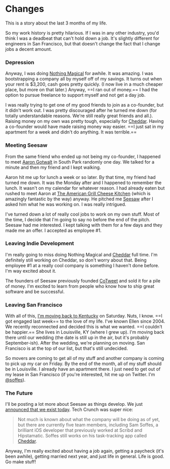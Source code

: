 # Changes

This is a story about the last 3 months of my life.

So my work history is pretty hilarious. If I was in any other industry, you'd think I was a deadbeat that can't hold down a job. It's slightly different for engineers in San Francisco, but  that doesn't change the fact that I change jobs a decent amount.

### Depression

Anyway, I was doing [Nothing Magical](http://nothingmagical.com) for awhile. It was amazing. I was bootstrapping a company all by myself off of my savings. It turns out when your rent is $3,200, cash goes pretty quickly. (I now live in a much cheaper place, but more on that later.) Anyway, ==I ran out of money.== I had the option to pursue freelance to support myself and not get a day job.

I was really trying to get one of my good friends to join as a co-founder, but it didn't work out. I was pretty discouraged after he turned me down (for totally understandable reasons. We're still really great friends and all.). Raising money on my own was pretty tough, especially for [Cheddar](http://cheddarapp.com). Having a co-founder would have made raising money way easier. ==I just sat in my apartment for a week and didn't do anything. It was terrible.==

### Meeting Seesaw

From the same friend who ended up not being my co-founder, I happened to meet [Aaron Gotwalt](http://twitter.com/gotwalt) in South Park randomly one day. We talked for a minute and then my friend and I kept walking.

Aaron hit me up for lunch a week or so later. By that time, my friend had turned me down. It was the Monday after and I happened to remember the lunch. It wasn't on my calendar for whatever reason. I had already eaten but rushed to meet Aaron at [The American Grill Cheese Kitchen](http://theamericansf.com) (which is amazingly fantastic by the way) anyway. He pitched me [Seesaw](http://seesaw.co) after I asked him what he was working on. I was really intrigued.

I've turned down a lot of really cool jobs to work on my own stuff. Most of the time, I decide that I'm going to say no before the end of the pitch. Seesaw had me interested. I kept talking with them for a few days and they made me an offer. I accepted as employee #1.

### Leaving Indie Development

I'm really going to miss doing Nothing Magical and [Cheddar](http://cheddarapp.com) full time. I'm definitely still working on Cheddar, so don't worry about that. Being employee #1 at a really cool company is something I haven't done before. I'm way excited about it.

The founders of Seesaw previously founded [CoTweet](http://cotweet.com) and sold it for a pile of money. I'm excited to learn from people who know how to ship great software and be successful.

### Leaving San Francisco

With all of this, [I'm moving back to Kentucky](http://goo.gl/maps/DUfL0) on Saturday. Nuts, I know. ==I got engaged last week== to the love of my life. I've known Ellen since 2004. We recently reconnected and decided this is what we wanted. ==I couldn't be happier.== She lives in Louisville, KY (where I grew up). I'm moving back there until our wedding (the date is still up in the air, but it's probably September-ish). After the wedding, we're planning on moving. San Francisco is at the top of our list, but that's still undecided.

So movers are coming to get all of my stuff and another company is coming to pick up my car on Friday. By the end of the month, all of my stuff should be in Louisville. I already have an apartment there. I just need to get out of my lease in San Francisco (if you're interested, hit me up on Twitter. I'm [@soffes](http://twitter.com/soffes)).

### The Future

I'll be posting a lot more about Seesaw as things develop. We just [announced that we exist today](http://techcrunch.com/2012/11/12/cotweet-founders-reunite-raise-angel-round-for-their-new-company-seesaw/). Tech Crunch was super nice:

> Not much is known about what the company will be doing as of yet, but there are currently five team members, including Sam Soffes, a brilliant iOS developer that previously worked at Scribd and Hipstamatic. Soffes still works on his task-tracking app called [Cheddar](http://cheddarapp.com).

Anyway, I'm really excited about having a job again, getting a paycheck (it's been awhile), getting married next year, and just life in general. Life is good. Go make stuff!
